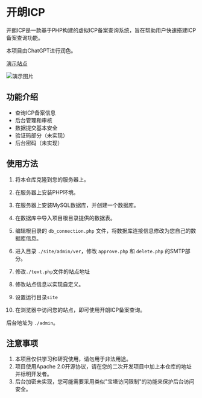 # 开朗ICP

开朗ICP是一款基于PHP构建的虚拟ICP备案查询系统，旨在帮助用户快速搭建ICP备案查询功能。

本项目由ChatGPT进行润色。

[演示站点](https://icp.kldhsh.top/)

![演示图片](https://krseoul.imgtbl.com/i/2024/07/25/66a1910927144.png)

## 功能介绍

- 查询ICP备案信息
- 后台管理和审核
- 数据提交基本安全
- 验证码部分（未实现）
- 后台密码（未实现）

## 使用方法

1. 将本仓库克隆到您的服务器上。

2. 在服务器上安装PHP环境。

3. 在服务器上安装MySQL数据库，并创建一个数据库。

4. 在数据库中导入项目根目录提供的数据表。

5. 编辑根目录的 `db_connection.php` 文件，将数据库连接信息修改为您自己的数据库信息。

6. 进入目录 `./site/admin/ver`，修改 `approve.php` 和 `delete.php` 的SMTP部分。

7. 修改`./text.php`文件的站点地址

8. 修改站点信息以实现自定义。

9. 设置运行目录`site`

10. 在浏览器中访问您的站点，即可使用开朗ICP备案查询。

后台地址为 `./admin`。

## 注意事项

1. 本项目仅供学习和研究使用，请勿用于非法用途。
2. 项目使用Apache 2.0开源协议，请在您的二次开发项目中加上本仓库的地址并标明开发者。
3. 后台加密未实现，您可能需要采用类似"宝塔访问限制"的功能来保护后台访问安全。

